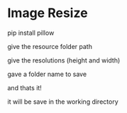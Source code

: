 # Image Resize

pip install pillow 

give the resource folder path 

give the resolutions (height and width) 

gave a folder name to save 

and thats it! 

it will be save in the working directory
